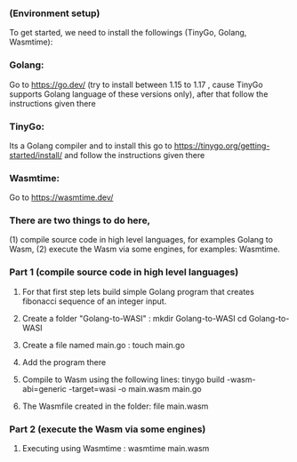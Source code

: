 ### (Environment setup)
To get started, we need to install the followings (TinyGo, Golang, Wasmtime): 

### Golang:
Go to https://go.dev/ (try to install between 1.15 to 1.17 , cause TinyGo supports Golang language of these versions only), after that follow the instructions given there

### TinyGo:
Its a Golang compiler and to install this go to https://tinygo.org/getting-started/install/ and follow the instructions given there

### Wasmtime:
Go to https://wasmtime.dev/

### There are two things to do here, 
(1) compile source code in high level languages, for examples Golang to Wasm, 
(2) execute the Wasm via some engines, for examples: Wasmtime.

### Part 1 (compile source code in high level languages)

1. For that first step lets build simple Golang program that creates fibonacci sequence of an integer input.

2. Create a folder "Golang-to-WASI" :
   mkdir Golang-to-WASI
   cd Golang-to-WASI

3. Create a file named main.go :
   touch main.go

4. Add the program there 

5. Compile to Wasm using the following lines:
   tinygo build -wasm-abi=generic -target=wasi -o main.wasm main.go

6. The Wasmfile created in the folder:
   file main.wasm

### Part 2 (execute the Wasm via some engines)

1. Executing using Wasmtime :
   wasmtime main.wasm


